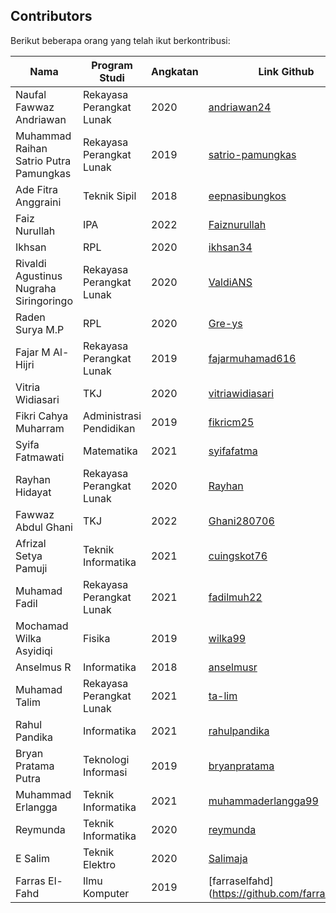 ## Contributors

Berikut beberapa orang yang telah ikut berkontribusi:

| Nama | Program Studi | Angkatan | Link Github
| --- | --- | --- | --- |
| Naufal Fawwaz Andriawan | Rekayasa Perangkat Lunak | 2020 | [andriawan24](https://github.com/andriawan24) |
| Muhammad Raihan Satrio Putra Pamungkas | Rekayasa Perangkat Lunak | 2019 | [satrio-pamungkas](https://github.com/satrio-pamungkas) |
| Ade Fitra Anggraini | Teknik Sipil | 2018 | [eepnasibungkos](https://github.com/eepnasibungkos) |
| Faiz Nurullah | IPA | 2022 | [Faiznurullah](https://github.com/faiznurullah)|
| Ikhsan | RPL | 2020 | [ikhsan34](https://github.com/ikhsan34) |
| Rivaldi Agustinus Nugraha Siringoringo | Rekayasa Perangkat Lunak | 2020 | [ValdiANS](https://github.com/ValdiANS) |
| Raden Surya M.P | RPL | 2020 | [Gre-ys](https://github.com/Gre-ys) |
| Fajar M Al-Hijri | Rekayasa Perangkat Lunak | 2019 | [fajarmuhamad616](https://github.com/fajarmuhamad616) |
| Vitria Widiasari| TKJ | 2020 | [vitriawidiasari](https://github.com/vitriawidiasari) |
| Fikri Cahya Muharram | Administrasi Pendidikan | 2019 | [fikricm25](https://github.com/fikricm25) |
| Syifa Fatmawati | Matematika | 2021 | [syifafatma](https://github.com/syifafatma) |
| Rayhan Hidayat | Rekayasa Perangkat Lunak | 2020 | [Rayhan](https://github.com/rayhan212) |
| Fawwaz Abdul Ghani | TKJ | 2022 | [Ghani280706](https://github.com/Ghani280706) |
| Afrizal Setya Pamuji | Teknik Informatika | 2021 | [cuingskot76](https://github.com/cuingskot76) |
| Muhamad Fadil | Rekayasa Perangkat Lunak | 2021 | [fadilmuh22](https://github.com/fadilmuh22) |
| Mochamad Wilka Asyidiqi | Fisika | 2019 | [wilka99](https://github.com/wilka99) |
| Anselmus R | Informatika | 2018 | [anselmusr](https://github.com/anselmusr) |
| Muhamad Talim | Rekayasa Perangkat Lunak | 2021 | [ta-lim](https://github.com/ta-lim) |
| Rahul Pandika | Informatika | 2021 | [rahulpandika](https://github.com/rahulpandika) |
| Bryan Pratama Putra | Teknologi Informasi | 2019 | [bryanpratama](https://github.com/bryanpratama) |
| Muhammad Erlangga | Teknik Informatika | 2021 | [muhammaderlangga99](https://github.com/muhammaderlangga99) |
| Reymunda | Teknik Informatika | 2020 | [reymunda](https://github.com/reymunda) |
| E Salim | Teknik Elektro | 2020 | [Salimaja](https://github.com/Salimaja) |
| Farras El-Fahd | Ilmu Komputer | 2019 |  [farraselfahd] (https://github.com/farraselfahd) |


